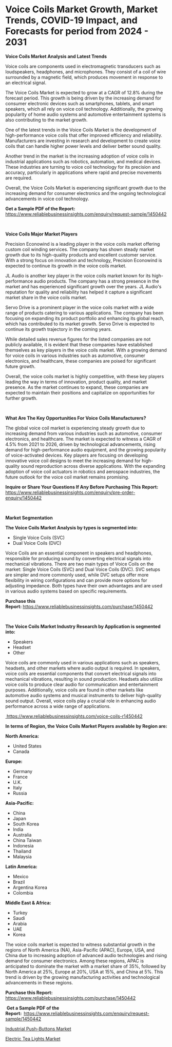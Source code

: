 <p><h1>Voice Coils Market Growth, Market Trends, COVID-19 Impact, and Forecasts for period from 2024 - 2031</h1></p><p><strong>Voice Coils Market Analysis and Latest Trends</strong></p>
<p><p>Voice coils are components used in electromagnetic transducers such as loudspeakers, headphones, and microphones. They consist of a coil of wire surrounded by a magnetic field, which produces movement in response to an electrical signal.</p><p>The Voice Coils Market is expected to grow at a CAGR of 12.8% during the forecast period. This growth is being driven by the increasing demand for consumer electronic devices such as smartphones, tablets, and smart speakers, which all rely on voice coil technology. Additionally, the growing popularity of home audio systems and automotive entertainment systems is also contributing to the market growth.</p><p>One of the latest trends in the Voice Coils Market is the development of high-performance voice coils that offer improved efficiency and reliability. Manufacturers are investing in research and development to create voice coils that can handle higher power levels and deliver better sound quality.</p><p>Another trend in the market is the increasing adoption of voice coils in industrial applications such as robotics, automation, and medical devices. These industries are turning to voice coil technology for its precision and accuracy, particularly in applications where rapid and precise movements are required.</p><p>Overall, the Voice Coils Market is experiencing significant growth due to the increasing demand for consumer electronics and the ongoing technological advancements in voice coil technology.</p></p>
<p><strong>Get a Sample PDF of the Report:&nbsp;</strong> <a href="https://www.reliablebusinessinsights.com/enquiry/request-sample/1450442">https://www.reliablebusinessinsights.com/enquiry/request-sample/1450442</a></p>
<p>&nbsp;</p>
<p><strong>Voice Coils Major Market Players</strong></p>
<p><p>Precision Econowind is a leading player in the voice coils market offering custom coil winding services. The company has shown steady market growth due to its high-quality products and excellent customer service. With a strong focus on innovation and technology, Precision Econowind is expected to continue its growth in the voice coils market.</p><p>JL Audio is another key player in the voice coils market known for its high-performance audio products. The company has a strong presence in the market and has experienced significant growth over the years. JL Audio's reputation for quality and reliability has helped it capture a significant market share in the voice coils market.</p><p>Servo Drive is a prominent player in the voice coils market with a wide range of products catering to various applications. The company has been focusing on expanding its product portfolio and enhancing its global reach, which has contributed to its market growth. Servo Drive is expected to continue its growth trajectory in the coming years.</p><p>While detailed sales revenue figures for the listed companies are not publicly available, it is evident that these companies have established themselves as key players in the voice coils market. With a growing demand for voice coils in various industries such as automotive, consumer electronics, and healthcare, these companies are poised for significant future growth.</p><p>Overall, the voice coils market is highly competitive, with these key players leading the way in terms of innovation, product quality, and market presence. As the market continues to expand, these companies are expected to maintain their positions and capitalize on opportunities for further growth.</p></p>
<p>&nbsp;</p>
<p><strong>What Are The Key Opportunities For Voice Coils Manufacturers?</strong></p>
<p><p>The global voice coil market is experiencing steady growth due to increasing demand from various industries such as automotive, consumer electronics, and healthcare. The market is expected to witness a CAGR of 4.5% from 2021 to 2026, driven by technological advancements, rising demand for high-performance audio equipment, and the growing popularity of voice-activated devices. Key players are focusing on developing innovative voice coil designs to meet the increasing demand for high-quality sound reproduction across diverse applications. With the expanding adoption of voice coil actuators in robotics and aerospace industries, the future outlook for the voice coil market remains promising.</p></p>
<p><strong>Inquire or Share Your Questions If Any Before Purchasing This Report:</strong> <a href="https://www.reliablebusinessinsights.com/enquiry/pre-order-enquiry/1450442">https://www.reliablebusinessinsights.com/enquiry/pre-order-enquiry/1450442</a></p>
<p>&nbsp;</p>
<p><strong>Market Segmentation</strong></p>
<p><strong>The Voice Coils Market Analysis by types is segmented into:</strong></p>
<p><ul><li>Single Voice Coils (SVC)</li><li>Dual Voice Coils (DVC)</li></ul></p>
<p><p>Voice Coils are an essential component in speakers and headphones, responsible for producing sound by converting electrical signals into mechanical vibrations. There are two main types of Voice Coils on the market: Single Voice Coils (SVC) and Dual Voice Coils (DVC). SVC setups are simpler and more commonly used, while DVC setups offer more flexibility in wiring configurations and can provide more options for adjusting impedance. Both types have their own advantages and are used in various audio systems based on specific requirements.</p></p>
<p><strong>Purchase this Report:&nbsp;</strong><a href="https://www.reliablebusinessinsights.com/purchase/1450442">https://www.reliablebusinessinsights.com/purchase/1450442</a></p>
<p>&nbsp;</p>
<p><strong>The Voice Coils Market Industry Research by Application is segmented into:</strong></p>
<p><ul><li>Speakers</li><li>Headset</li><li>Other</li></ul></p>
<p><p>Voice coils are commonly used in various applications such as speakers, headsets, and other markets where audio output is required. In speakers, voice coils are essential components that convert electrical signals into mechanical vibrations, resulting in sound production. Headsets also utilize voice coils to produce clear audio for communication and entertainment purposes. Additionally, voice coils are found in other markets like automotive audio systems and musical instruments to deliver high-quality sound output. Overall, voice coils play a crucial role in enhancing audio performance across a wide range of applications.</p></p>
<p><a href="https://www.reliablebusinessinsights.com/voice-coils-r1450442">&nbsp;https://www.reliablebusinessinsights.com/voice-coils-r1450442</a></p>
<p><strong>In terms of Region, the Voice Coils Market Players available by Region are:</strong></p>
<p>
    <p> <strong> North America: </strong>
        <ul>
            <li>United States</li>
            <li>Canada</li>
        </ul>
        </p> 
    <p> <strong> Europe: </strong>
        <ul>
            <li>Germany</li>
            <li>France</li>
            <li>U.K.</li>
            <li>Italy</li>
            <li>Russia</li>
        </ul>
        </p> 
    <p> <strong> Asia-Pacific: </strong>
        <ul>
            <li>China</li>
            <li>Japan</li>
            <li>South Korea</li>
            <li>India</li>
            <li>Australia</li>
            <li>China Taiwan</li>
            <li>Indonesia</li>
            <li>Thailand</li>
            <li>Malaysia</li>
        </ul>
        </p> 
    <p> <strong> Latin America: </strong>
        <ul>
            <li>Mexico</li>
            <li>Brazil</li>
            <li>Argentina Korea</li>
            <li>Colombia</li>
        </ul>
        </p> 
    <p> <strong> Middle East & Africa: </strong>
        <ul>
            <li>Turkey</li>
            <li>Saudi</li>
            <li>Arabia</li>
            <li>UAE</li>
            <li>Korea</li>
        </ul>
    </p>
    </p>
<p><p>The voice coils market is expected to witness substantial growth in the regions of North America (NA), Asia-Pacific (APAC), Europe, USA, and China due to increasing adoption of advanced audio technologies and rising demand for consumer electronics. Among these regions, APAC is anticipated to dominate the market with a market share of 35%, followed by North America at 25%, Europe at 20%, USA at 15%, and China at 5%. This trend is driven by the growing manufacturing activities and technological advancements in these regions.</p></p>
<p><strong>Purchase this Report: </strong><a href="https://www.reliablebusinessinsights.com/purchase/1450442">https://www.reliablebusinessinsights.com/purchase/1450442</a></p>
<p>&nbsp;<strong>Get a Sample PDF of the Report:&nbsp;&nbsp;</strong><a href="https://www.reliablebusinessinsights.com/enquiry/request-sample/1450442">https://www.reliablebusinessinsights.com/enquiry/request-sample/1450442</a></p>
<p><strong></strong></p>
<p><p><a href="https://view.publitas.com/reportprime-1/industrial-push-buttons-market-share-and-new-trends-analysis-by-its-type-application-end-use-and-forecast-for-period-from-2024-to-2031/">Industrial Push-Buttons Market</a></p><p><a href="https://github.com/sowravmitra0/Market-Research-Report-List-1/blob/main/electric-tea-lights-market.md">Electric Tea Lights Market</a></p></p>